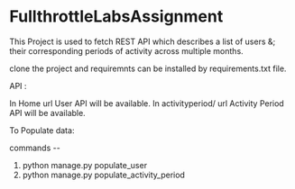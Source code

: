 # FullthrottleLabsAssignment

This Project is used to fetch REST API which describes a list of users &; their corresponding periods of activity across
multiple months.

clone the project and requiremnts can be installed by requirements.txt file.

API :

In Home url  User API will be available.
In activityperiod/ url Activity Period API will be available.


To Populate data:

commands --
  1. python manage.py populate_user
  2. python manage.py populate_activity_period
  
  
